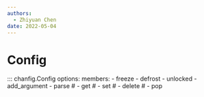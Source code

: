 ```yaml
---
authors:
  - Zhiyuan Chen
date: 2022-05-04
---
```


# Config

::: chanfig.Config
    options:
      members:
        - freeze
        - defrost
        - unlocked
        - add_argument
        - parse
        # - get
        # - set
        # - delete
        # - pop
